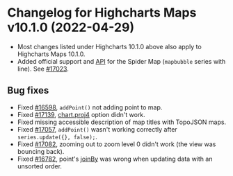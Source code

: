 # Changelog for Highcharts Maps v10.1.0 (2022-04-29)

- Most changes listed under Highcharts 10.1.0 above also apply to Highcharts Maps 10.1.0.
- Added official support and [API](https://api.highcharts.com/highmaps/series.mapbubble.lineWidth) for the Spider Map (`mapbubble` series with line). See [#17023](https://github.com/highcharts/highcharts/issues/17023).

## Bug fixes
- Fixed [#16598](https://github.com/highcharts/highcharts/issues/16598), `addPoint()` not adding point to map.
- Fixed [#17139](https://github.com/highcharts/highcharts/issues/17139), [chart.proj4](https://api.highcharts.com/highmaps/chart.proj4) option didn't work.
- Fixed missing accessible description of map titles with TopoJSON maps.
- Fixed [#17057](https://github.com/highcharts/highcharts/issues/17057), `addPoint()` wasn't working correctly after `series.update({}, false);`.
- Fixed [#17082](https://github.com/highcharts/highcharts/issues/17082), zooming out to zoom level 0 didn't work (the view was bouncing back).
- Fixed [#16782](https://github.com/highcharts/highcharts/issues/16782), point's [joinBy](https://api.highcharts.com/highmaps/plotOptions.series.joinBy) was wrong when updating data with an unsorted order.
